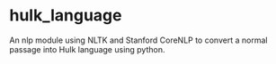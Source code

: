 # hulk_language
An nlp module using NLTK and Stanford CoreNLP to convert a normal passage into Hulk language using python.
